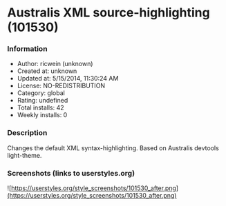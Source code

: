 # Australis XML source-highlighting (101530)

### Information
- Author: ricwein (unknown)
- Created at: unknown
- Updated at: 5/15/2014, 11:30:24 AM
- License: NO-REDISTRIBUTION
- Category: global
- Rating: undefined
- Total installs: 42
- Weekly installs: 0


### Description
Changes the default XML syntax-highlighting.
Based on Australis devtools light-theme.


### Screenshots (links to userstyles.org)
![https://userstyles.org/style_screenshots/101530_after.png](https://userstyles.org/style_screenshots/101530_after.png)



